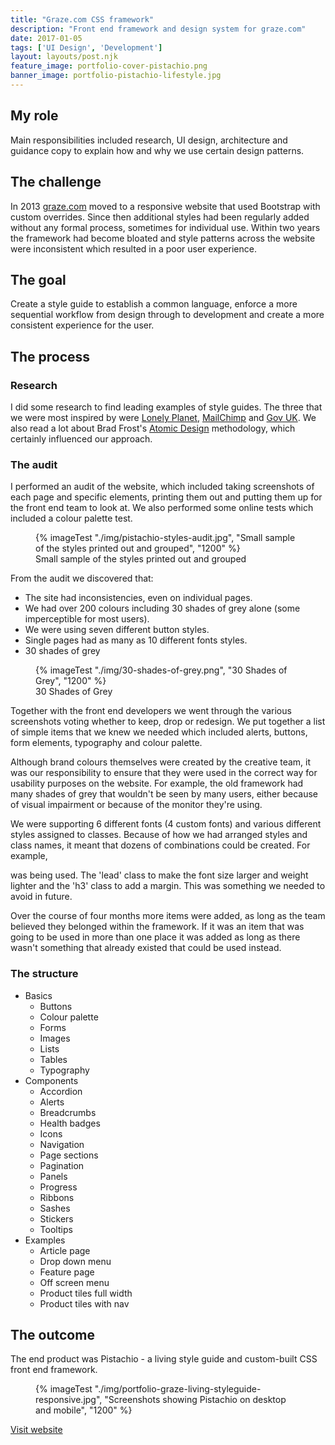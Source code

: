 ```yaml
---
title: "Graze.com CSS framework"
description: "Front end framework and design system for graze.com"
date: 2017-01-05
tags: ['UI Design', 'Development']
layout: layouts/post.njk
feature_image: portfolio-cover-pistachio.png
banner_image: portfolio-pistachio-lifestyle.jpg
---
```

## My role

Main responsibilities included research, UI design, architecture and guidance copy to explain how and why we use certain design patterns.

## The challenge

In 2013 <a href="//graze.com">graze.com</a> moved to a responsive website that used Bootstrap with custom overrides. Since then additional styles had been regularly added without any formal process, sometimes for individual use. Within two years the framework had become bloated and style patterns across the website were inconsistent which resulted in a poor user experience.

## The goal

Create a style guide to establish a common language, enforce a more sequential workflow from design through to development and create a more consistent experience for the user.

## The process

### Research

I did some research to find leading examples of style guides. The three that we were most inspired by were <a href="//rizzo.lonelyplanet.com/styleguide/design-elements/colours">Lonely Planet</a>, <a href="//ux.mailchimp.com/patterns">MailChimp</a> and <a href="//www.gov.uk/service-manual/design">Gov UK</a>. We also read a lot about Brad Frost's <a href="//bradfrost.com/blog/post/atomic-web-design/">Atomic Design</a> methodology, which certainly influenced our approach.

### The audit

I performed an audit of the website, which included taking screenshots of each page and specific elements, printing them out and putting them up for the front end team to look at. We also performed some online tests which included a colour palette test.

<figure>
{% imageTest "./img/pistachio-styles-audit.jpg", "Small sample of the styles printed out and grouped", "1200" %}
<figcaption>Small sample of the styles printed out and grouped</figcaption>
</figure>

From the audit we discovered that:

* The site had inconsistencies, even on individual pages.
* We had over 200 colours including 30 shades of grey alone (some imperceptible for most users).
* We were using seven different button styles.
* Single pages had as many as 10 different fonts styles.
* 30 shades of grey

<figure>
{% imageTest "./img/30-shades-of-grey.png", "30 Shades of Grey", "1200" %}
<figcaption>30 Shades of Grey</figcaption>
</figure>

Together with the front end developers we went through the various screenshots voting whether to keep, drop or redesign. We put together a list of simple items that we knew we needed which included alerts, buttons, form elements, typography and colour palette.

Although brand colours themselves were created by the creative team, it was our responsibility to ensure that they were used in the correct way for usability purposes on the website. For example, the old framework had many shades of grey that wouldn't be seen by many users, either because of visual impairment or because of the monitor they're using.

We were supporting 6 different fonts (4 custom fonts) and various different styles assigned to classes. Because of how we had arranged styles and class names, it meant that dozens of combinations could be created. For example, <p class="lead h3"> was being used. The 'lead' class to make the font size larger and weight lighter and the 'h3' class to add a margin. This was something we needed to avoid in future.

Over the course of four months more items were added, as long as the team believed they belonged within the framework. If it was an item that was going to be used in more than one place it was added as long as there wasn't something that already existed that could be used instead.

### The structure

* Basics
  * Buttons
  * Colour palette
  * Forms
  * Images
  * Lists
  * Tables
  * Typography
* Components
  * Accordion
  * Alerts
  * Breadcrumbs
  * Health badges
  * Icons
  * Navigation
  * Page sections
  * Pagination
  * Panels
  * Progress
  * Ribbons
  * Sashes
  * Stickers
  * Tooltips
* Examples
  * Article page
  * Drop down menu
  * Feature page
  * Off screen menu
  * Product tiles full width
  * Product tiles with nav

## The outcome

The end product was Pistachio - a living style guide and custom-built CSS front end framework.

<figure>
{% imageTest "./img/portfolio-graze-living-styleguide-responsive.jpg", "Screenshots showing Pistachio on desktop and mobile", "1200" %}
</figure>

<a href="https://pistachio.graze.com">Visit website</a>
